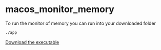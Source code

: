# macos_monitor_memory

To run the monitor of memory you can run into your downloaded folder

```bash
./app
```

[Download the executable](https://github.com/jaencarlosap/macos_monitor_memory/releases/download/latest/app)
